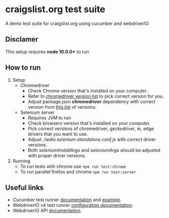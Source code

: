 # craigslist.org test suite
A demo test suite for craigslist.org using cucumber and webdriverIO

## Disclamer
This setup requires **node 10.0.0+** to run

## How to run
1. Setup
    * Chromedriver
        * Check Chrome version that's installed on your computer.
        * Refer to [chromedriver version list](http://chromedriver.chromium.org/downloads) to pick correct 
        version for you.
        * Adjust package.json _**chromedriver**_ dependency with correct version from 
        [this list](https://www.npmjs.com/package/chromedriver) of versions.
    * Selenium server
        * Requires JVM to run
        * Check browsers version that's installed on your computer.
        * Pick correct versions of chromedriver, geckodriver, ie, edge drivers that you want to use.
        * Adjust _./wdio.selenium.standalone.conf.js_ with correct driver versions.
        * Both _seleniumInstallArgs_ and _seleniumArgs_ should be adjusted with proper driver versions.
1. Running
    * To run tests with chrome use `npm run test:chrome`
    * To run parallel firefox and chrome `npm run test:server`
    
## Useful links
* Cucumber test runner [documentation](https://webdriver.io/docs/frameworks.html#using-cucumber) and [example](https://github.com/webdriverio/cucumber-boilerplate).
* WebdriverIO v4 test runner [configuration documentation](http://v4.webdriver.io/guide/testrunner/configurationfile.html).
* WebdriverIO API [documentation](http://v4.webdriver.io/api.html).